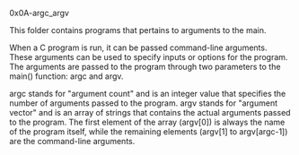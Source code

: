 0x0A-argc_argv

This folder contains programs that pertains to arguments to the main.

When a C program is run, it can be passed command-line arguments. These arguments can be used to specify inputs or options for the program. The arguments are passed to the program through two parameters to the main() function: argc and argv.

argc stands for "argument count" and is an integer value that specifies the number of arguments passed to the program.
argv stands for "argument vector" and is an array of strings that contains the actual arguments passed to the program. The first element of the array (argv[0]) is always the name of the program itself, while the remaining elements (argv[1] to argv[argc-1]) are the command-line arguments.

